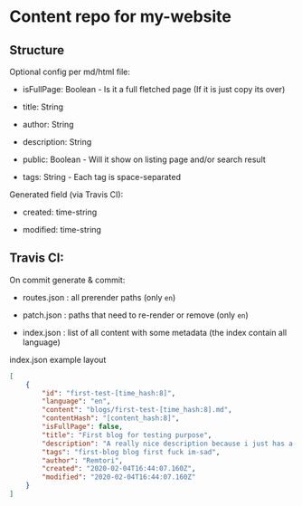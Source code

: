 # Content repo for my-website

## Structure

Optional config per md/html file:

- isFullPage: Boolean - Is it a full fletched page (If it is just copy its over)

- title: String

- author: String

- description: String

- public: Boolean - Will it show on listing page and/or search result

- tags: String - Each tag is space-separated

Generated field (via Travis CI):

- created: time-string

- modified: time-string

## Travis CI:

On commit generate & commit:

- routes.json    : all prerender paths (only `en`)

- patch.json     : paths that need to re-render or remove (only `en`)

- index.json     : list of all content with some metadata (the index contain all language)

index.json example layout

```json
[
	{
		"id": "first-test-[time_hash:8]",
		"language": "en",
		"content": "blogs/first-test-[time_hash:8].md",
		"contentHash": "[content_hash:8]",
		"isFullPage": false,
		"title": "First blog for testing purpose",
		"description": "A really nice description because i just has a terrible night",
		"tags": "first-blog blog first fuck im-sad",
		"author": "Remtori",
		"created": "2020-02-04T16:44:07.160Z",
		"modified": "2020-02-04T16:44:07.160Z"
	}
]
```
